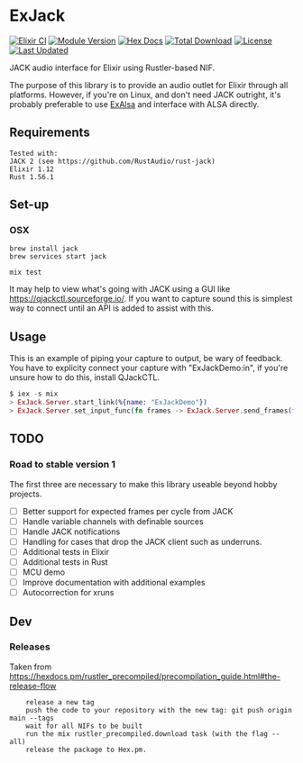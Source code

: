 # ExJack

[![Elixir CI](https://github.com/dulltools/ex_jack/actions/workflows/elixir.yml/badge.svg)](https://github.com/dulltools/ex_jack/actions/workflows/elixir.yml)
[![Module Version](https://img.shields.io/hexpm/v/ex_jack.svg)](https://hex.pm/packages/ex_jack)
[![Hex Docs](https://img.shields.io/badge/hex-docs-lightgreen.svg)](https://hexdocs.pm/ex_jack/)
[![Total Download](https://img.shields.io/hexpm/dt/ex_jack.svg)](https://hex.pm/packages/ex_jack)
[![License](https://img.shields.io/hexpm/l/ex_jack.svg)](https://github.com/dulltools/ex_jack/blob/main/LICENSE.md)
[![Last Updated](https://img.shields.io/github/last-commit/dulltools/ex_jack.svg)](https://github.com/dulltools/ex_jack/commits/main)

JACK audio interface for Elixir using Rustler-based NIF.

The purpose of this library is to provide an audio outlet for Elixir through all platforms. However, if you're on Linux, and don't need JACK outright, it's probably preferable to use [ExAlsa](https://github.com/FraihaAV/ex_alsa) and interface with ALSA directly.

## Requirements
```
Tested with:
JACK 2 (see https://github.com/RustAudio/rust-jack)
Elixir 1.12
Rust 1.56.1
```

## Set-up
### OSX
```
brew install jack
brew services start jack

mix test
```

It may help to view what's going with JACK using a GUI like https://qjackctl.sourceforge.io/. If you want to capture sound this is simplest way to connect until an API is added to assist with this.


## Usage
This is an example of piping your capture to output, be wary of feedback. You have to explicity connect your capture with "ExJackDemo:in", if you're unsure how to do this, install QJackCTL.

```elixir
$ iex -s mix
> ExJack.Server.start_link(%{name: "ExJackDemo"})
> ExJack.Server.set_input_func(fn frames -> ExJack.Server.send_frames(frames) end )
```

## TODO
### Road to stable version 1
The first three are necessary to make this library useable beyond hobby projects.
- [ ] Better support for expected frames per cycle from JACK
- [ ] Handle variable channels with definable sources
- [ ] Handle JACK notifications
- [ ] Handling for cases that drop the JACK client such as underruns.
- [ ] Additional tests in Elixir
- [ ] Additional tests in Rust
- [ ] MCU demo
- [ ] Improve documentation with additional examples
- [ ] Autocorrection for xruns

## Dev
### Releases
Taken from https://hexdocs.pm/rustler_precompiled/precompilation_guide.html#the-release-flow
```
    release a new tag
    push the code to your repository with the new tag: git push origin main --tags
    wait for all NIFs to be built
    run the mix rustler_precompiled.download task (with the flag --all)
    release the package to Hex.pm.
```
